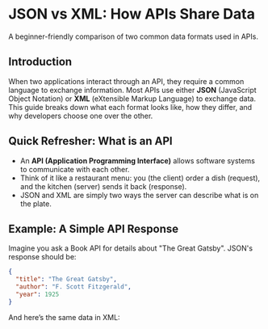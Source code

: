 # JSON vs XML: How APIs Share Data
A beginner-friendly comparison of two common data formats used in APIs.

## Introduction
When two applications interact through an API, they require a common language to exchange information. Most APIs use either **JSON** (JavaScript Object Notation) or **XML** (eXtensible Markup Language) to exchange data. 
This guide breaks down what each format looks like, how they differ, and why developers choose one over the other. 

## Quick Refresher: What is an API 
- An **API (Application Programming Interface)** allows software systems to communicate with each other.  
- Think of it like a restaurant menu: you (the client) order a dish (request), and the kitchen (server) sends it back (response).  
- JSON and XML are simply two ways the server can describe what is on the plate.
## Example: A Simple API Response 
Imagine you ask a Book API for details about "The Great Gatsby". 
JSON's response should be:

```json
{
  "title": "The Great Gatsby",
  "author": "F. Scott Fitzgerald",
  "year": 1925
}
```
And here’s the same data in XML:
<book>
 <title></title>

